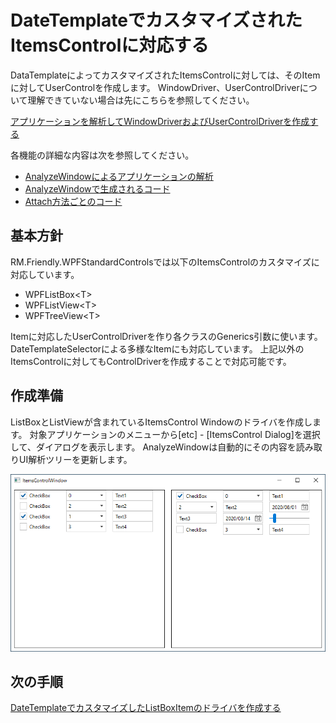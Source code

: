 # DateTemplateでカスタマイズされたItemsControlに対応する

DataTemplateによってカスタマイズされたItemsControlに対しては、そのItemに対してUserControlを作成します。
WindowDriver、UserControlDriverについて理解できていない場合は先にこちらを参照してください。

[アプリケーションを解析してWindowDriverおよびUserControlDriverを作成する](tutorial/WindowDriver.md)

各機能の詳細な内容は次を参照してください。

- [AnalyzeWindowによるアプリケーションの解析](../feature/AnalyzeWindow.md)
- [AnalyzeWindowで生成されるコード](../feature/GeneratedCode.md)
- [Attach方法ごとのコード](../feature/Attach.md)

## 基本方針
RM.Friendly.WPFStandardControlsでは以下のItemsControlのカスタマイズに対応しています。
+ WPFListBox&lt;T>
+ WPFListView&lt;T>
+ WPFTreeView&lt;T>

Itemに対応したUserControlDriverを作り各クラスのGenerics引数に使います。
DateTemplateSelectorによる多様なItemにも対応しています。
上記以外のItemsControlに対してもControlDriverを作成することで対応可能です。

## 作成準備
ListBoxとListViewが含まれているItemsControl Windowのドライバを作成します。
対象アプリケーションのメニューから[etc] - [ItemsControl  Dialog]を選択して、ダイアログを表示します。
AnalyzeWindowは自動的にその内容を読み取りUI解析ツリーを更新します。

![ItemsControlWindow.png](../Img/ItemsControlWindow.png)

## 次の手順
[DateTemplateでカスタマイズしたListBoxItemのドライバを作成する](ItemsControlDriver1.md)
